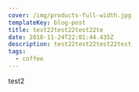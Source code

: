 ```yaml
---
cover: /img/products-full-width.jpg
templateKey: blog-post
title: test22test22test22te
date: 2018-11-24T22:01:44.435Z
description: test22test22test22test
tags:
  - coffee
---
```

test2